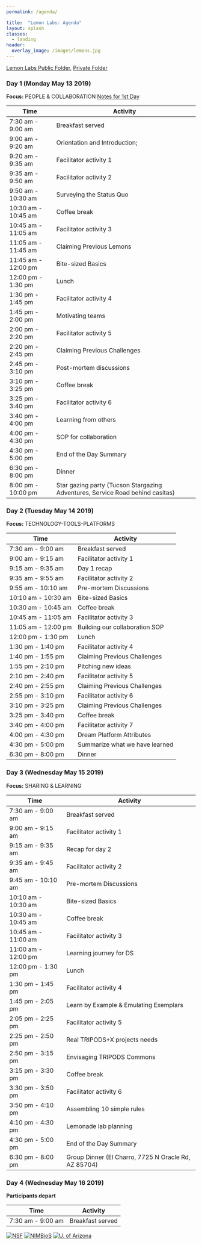 ```yaml
---
permalink: /agenda/

title:  "Lemon Labs: Agenda"
layout: splash
classes:
  - landing
header:
  overlay_image: /images/lemons.jpg
---
```


[Lemon Labs Public Folder](https://drive.google.com/drive/u/0/folders/1MExd3Z-A7Idc5prTJdZoWpWYqcdB0xS7), [Private Folder](https://drive.google.com/drive/u/1/folders/1WIseUrKIkE8WswssPAwtuKvZi8sksInt)

### Day 1 (Monday May 13 2019)

**Focus:** PEOPLE & COLLABORATION [Notes for 1st Day](https://docs.google.com/document/d/1gaAHMV2_YZ2Ne_72y_GNGnblBJboRnbp0FmbJXlp9no/edit#)

Time                | Activity
------------------- | -------------------
 7:30 am -  9:00 am | Breakfast served
 9:00 am -  9:20 am | Orientation and Introduction;
 9:20 am -  9:35 am | Facilitator activity 1
 9:35 am -  9:50 am | Facilitator activity 2
 9:50 am - 10:30 am | Surveying the Status Quo
10:30 am - 10:45 am | Coffee break
10:45 am - 11:05 am | Facilitator activity 3
11:05 am - 11:45 am | Claiming Previous Lemons
11:45 am - 12:00 pm | Bite-sized Basics
12:00 pm -  1:30 pm | Lunch
 1:30 pm -  1:45 pm | Facilitator activity 4
 1:45 pm -  2:00 pm | Motivating teams
 2:00 pm -  2:20 pm | Facilitator activity 5
 2:20 pm -  2:45 pm | Claiming Previous Challenges
 2:45 pm -  3:10 pm | Post-mortem discussions
 3:10 pm -  3:25 pm | Coffee break
 3:25 pm -  3:40 pm | Facilitator activity 6
 3:40 pm -  4:00 pm | Learning from others
 4:00 pm -  4:30 pm | SOP for collaboration
 4:30 pm -  5:00 pm | End of the Day Summary
 6:30 pm -  8:00 pm | Dinner
 8:00 pm - 10:00 pm | Star gazing party (Tucson Stargazing Adventures, Service Road behind casitas)

### Day 2 (Tuesday May 14 2019)

**Focus:** TECHNOLOGY-TOOLS-PLATFORMS

Time                | Activity
------------------- | -------------------
 7:30 am -  9:00 am | Breakfast served
 9:00 am -  9:15 am | Facilitator activity 1
 9:15 am -  9:35 am | Day 1 recap
 9:35 am -  9:55 am | Facilitator activity 2
 9:55 am - 10:10 am | Pre-mortem Discussions
10:10 am - 10:30 am | Bite-sized Basics
10:30 am - 10:45 am | Coffee break
10:45 am - 11:05 am | Facilitator activity 3
11:05 am - 12:00 pm | Building our collaboration SOP
12:00 pm -  1:30 pm | Lunch
 1:30 pm -  1:40 pm | Facilitator activity 4
 1:40 pm -  1:55 pm | Claiming Previous Challenges
 1:55 pm -  2:10 pm | Pitching new ideas
 2:10 pm -  2:40 pm | Facilitator activity 5
 2:40 pm -  2:55 pm | Claiming Previous Challenges
 2:55 pm -  3:10 pm | Facilitator activity 6
 3:10 pm -  3:25 pm | Claiming Previous Challenges
 3:25 pm -  3:40 pm | Coffee break
 3:40 pm -  4:00 pm | Facilitator activity 7
 4:00 pm -  4:30 pm | Dream Platform Attributes
 4:30 pm -  5:00 pm | Summarize what we have learned
 6:30 pm -  8:00 pm | Dinner

### Day 3 (Wednesday May 15 2019)

**Focus:** SHARING & LEARNING

Time                | Activity
------------------- | -------------------
 7:30 am -  9:00 am | Breakfast served
 9:00 am -  9:15 am | Facilitator activity 1
 9:15 am -  9:35 am | Recap for day 2
 9:35 am -  9:45 am | Facilitator activity 2
 9:45 am - 10:10 am | Pre-mortem Discussions
10:10 am - 10:30 am | Bite-sized Basics
10:30 am - 10:45 am | Coffee break
10:45 am - 11:00 am | Facilitator activity 3
11:00 am - 12:00 pm | Learning journey for DS
12:00 pm -  1:30 pm | Lunch
 1:30 pm -  1:45 pm | Facilitator activity 4
 1:45 pm -  2:05 pm | Learn by Example & Emulating Exemplars
 2:05 pm -  2:25 pm | Facilitator activity 5
 2:25 pm -  2:50 pm | Real TRIPODS+X projects needs
 2:50 pm -  3:15 pm | Envisaging TRIPODS Commons
 3:15 pm -  3:30 pm | Coffee break
 3:30 pm -  3:50 pm | Facilitator activity 6
 3:50 pm -  4:10 pm | Assembling 10 simple rules
 4:10 pm -  4:30 pm | Lemonade lab planning
 4:30 pm -  5:00 pm | End of the Day Summary
 6:30 pm -  8:00 pm | Group Dinner (El Charro, 7725 N Oracle Rd, AZ 85704)

### Day 4 (Wednesday May 16 2019)

**Participants depart**

Time                | Activity
------------------- | -------------------
 7:30 am -  9:00 am | Breakfast served


[![NSF](/images/nsf.png)](https://www.nsf.gov/awardsearch/showAward?AWD_ID=1839307&HistoricalAwards=false)
[![NIMBioS](/images/nimbios.png)](http://www.nimbios.org/)
[![U. of Arizona](/images/ua.png)](https://www.arizona.edu/)

